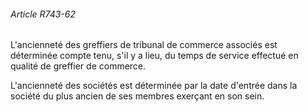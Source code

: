 ###### Article R743-62

L'ancienneté des greffiers de tribunal de commerce associés est déterminée compte tenu, s'il y a lieu, du temps de service effectué en qualité de greffier de commerce.

L'ancienneté des sociétés est déterminée par la date d'entrée dans la société du plus ancien de ses membres exerçant en son sein.


